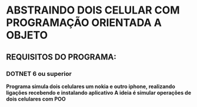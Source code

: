 <h1>ABSTRAINDO DOIS CELULAR COM PROGRAMAÇÃO ORIENTADA A OBJETO</h1>

<h2>REQUISITOS DO PROGRAMA: </h2>

<h3>DOTNET 6 ou superior</h3>

<strong>Programa simula dois celulares um nokia e outro iphone, realizando ligações recebendo e instalando aplicativo </strong>
<strong>A ideia é simular operações de dois celulares com POO </strong>

